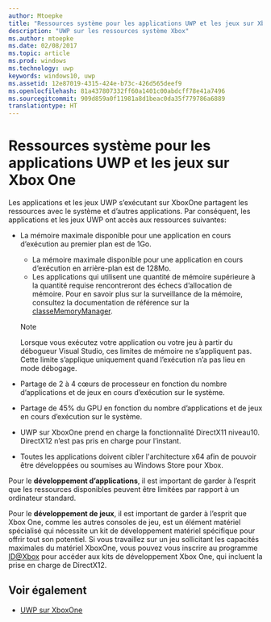 ```yaml
---
author: Mtoepke
title: "Ressources système pour les applications UWP et les jeux sur XboxOne"
description: "UWP sur les ressources système Xbox"
ms.author: mtoepke
ms.date: 02/08/2017
ms.topic: article
ms.prod: windows
ms.technology: uwp
keywords: windows10, uwp
ms.assetid: 12e87019-4315-424e-b73c-426d565deef9
ms.openlocfilehash: 81a437807332ff60a1401c00abdcff78e41a7496
ms.sourcegitcommit: 909d859a0f11981a8d1beac0da35f779786a6889
translationtype: HT
---
```

# <a name="system-resources-for-uwp-apps-and-games-on-xbox-one"></a>Ressources système pour les applications UWP et les jeux sur Xbox One

Les applications et les jeux UWP s’exécutant sur XboxOne partagent les ressources avec le système et d’autres applications. Par conséquent, les applications et les jeux UWP ont accès aux ressources suivantes:

* La mémoire maximale disponible pour une application en cours d’exécution au premier plan est de 1Go.
    * La mémoire maximale disponible pour une application en cours d’exécution en arrière-plan est de 128Mo.
    * Les applications qui utilisent une quantité de mémoire supérieure à la quantité requise rencontreront des échecs d’allocation de mémoire. Pour en savoir plus sur la surveillance de la mémoire, consultez la documentation de référence sur la [classeMemoryManager](https://msdn.microsoft.com/library/windows/apps/windows.system.memorymanager.aspx).
    
    > [!NOTE]
    > Lorsque vous exécutez votre application ou votre jeu à partir du débogueur Visual Studio, ces limites de mémoire ne s’appliquent pas. Cette limite s’applique uniquement quand l’exécution n’a pas lieu en mode débogage.

* Partage de 2 à 4 cœurs de processeur en fonction du nombre d’applications et de jeux en cours d’exécution sur le système.

* Partage de 45% du GPU en fonction du nombre d’applications et de jeux en cours d’exécution sur le système.

* UWP sur XboxOne prend en charge la fonctionnalité DirectX11 niveau10. DirectX12 n’est pas pris en charge pour l’instant.

* Toutes les applications doivent cibler l'architecture x64 afin de pouvoir être développées ou soumises au Windows Store pour Xbox.  

Pour le **développement d’applications**, il est important de garder à l’esprit que les ressources disponibles peuvent être limitées par rapport à un ordinateur standard.

Pour le **développement de jeux**, il est important de garder à l’esprit que Xbox One, comme les autres consoles de jeu, est un élément matériel spécialisé qui nécessite un kit de développement matériel spécifique pour offrir tout son potentiel. Si vous travaillez sur un jeu sollicitant les capacités maximales du matériel XboxOne, vous pouvez vous inscrire au programme [ID@Xbox](http://www.xbox.com/Developers/id) pour accéder aux kits de développement Xbox One, qui incluent la prise en charge de DirectX12.

## <a name="see-also"></a>Voir également
- [UWP sur XboxOne](index.md)
